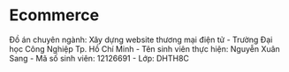 # Ecommerce

Đồ án chuyên ngành: Xây dựng website thương mại điện tử -
Trường Đại học Công Nghiệp Tp. Hồ Chí Minh - 
Tên sinh viên thực hiện: Nguyễn Xuân Sang - 
Mã số sinh viên: 12126691 - 
Lớp: DHTH8C
